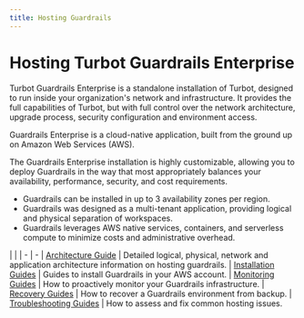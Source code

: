 ```yaml
---
title: Hosting Guardrails
---
```


# Hosting Turbot Guardrails Enterprise

Turbot Guardrails Enterprise is a standalone installation of Turbot, designed to run inside your organization's network and infrastructure. It provides the full capabilities of Turbot, but with full control over the network architecture, upgrade process, security configuration and environment access.

Guardrails Enterprise is a cloud-native application, built from the ground up on Amazon Web Services (AWS).

The Guardrails Enterprise installation is highly customizable, allowing you to deploy Guardrails in the way that most appropriately balances your availability, performance, security, and cost requirements.
- Guardrails can be installed in up to 3 availability zones per region.
- Guardrails was designed as a multi-tenant application, providing logical and physical separation of workspaces.
- Guardrails leverages AWS native services, containers, and serverless compute to minimize costs and administrative overhead.

| |
| - | -
| [Architecture Guide](guides/hosting-guardrails/architecture) | Detailed logical, physical, network and application architecture information on hosting guardrails.
| [Installation Guides](guides/hosting-guardrails/installation) | Guides to install Guardrails in your AWS account.
| [Monitoring Guides](guides/hosting-guardrails/monitoring) | How to proactively monitor your Guardrails infrastructure.
| [Recovery Guides](guides/hosting-guardrails/restore) | How to recover a Guardrails environment from backup.
| [Troubleshooting Guides](guides/hosting-guardrails/troubleshooting) | How to assess and fix common hosting issues.
